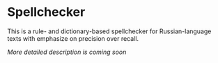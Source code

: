 # Spellchecker

This is a rule- and dictionary-based spellchecker for Russian-language texts with emphasize on precision over recall.


*More detailed description is coming soon*

